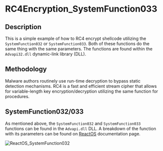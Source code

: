 # RC4Encryption_SystemFunction033

## Description

This is a simple example of how to RC4 encrypt shellcode utilizing the `SystemFunction032` or `SystemFunction033`.
Both of these functions do the same thing with the same parameters. The functions are found within the `Advapi32.dll` dynamic-link library (DLL).

## Methodology

Malware authors routinely use run-time decryption to bypass static detection mechanisms. RC4 is a fast and efficient stream cipher that allows for variable-length key encryption/decryption utilizing the same function for procedures.

## SystemFunction032/033

As mentioned above, the `SystemFunction032` and `SystemFunction033` functions can be found in the `Advapi.dll` DLL. A breakdown of the function with its parameters can be found on [ReactOS](https://doxygen.reactos.org/df/d13/sysfunc_8c.html#a66d55017b8625d505bd6c5707bdb9725) documentation page.

![ReactOS_SystemFunction032](https://github.com/ChrisMartin-CyberSec/RC4Encryption_SystemFunction033/assets/111389653/cc562d83-eb1c-490b-a630-2b1a5d9b85b9)

